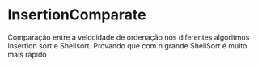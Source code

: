 # InsertionComparate
Comparação entre a velocidade de ordenação nos diferentes algoritmos Insertion sort e Shellsort. Provando que com n grande ShellSort é muito mais rápido
